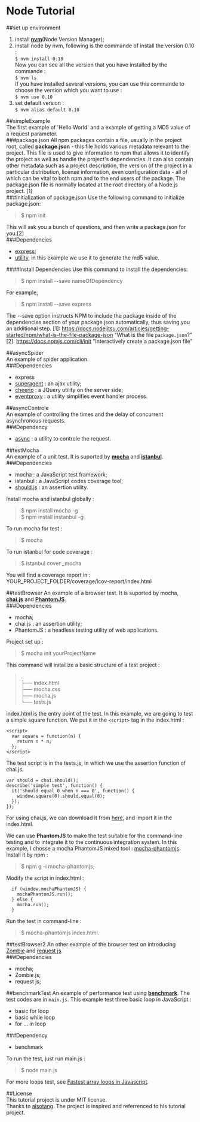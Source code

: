 # Node Tutorial

##set up environment
1. install [**nvm**](https://github.com/creationix/nvm)(Node Version Manager);
2. install node by nvm, following is the commande of install the version 0.10 :  
`$ nvm install 0.10`  
Now you can see all the version that you have installed by the commande :   
`$ nvm ls`  
If you have installed several versions, you can use this commande to choose the version which you want to use :  
`$ nvm use 0.10`  
3. set default version :  
`$ nvm alias default 0.10`

##simpleExample  
The first example of 'Hello World' and a example of getting a MD5 value of a request parameter.  
###package.json
All npm packages contain a file, usually in the project root, called **package.json** - this file holds various metadata relevant to the project. This file is used to give information to npm that allows it to identify the project as well as handle the project's dependencies. It can also contain other metadata such as a project description, the version of the project in a particular distribution, license information, even configuration data - all of which can be vital to both npm and to the end users of the package. The package.json file is normally located at the root directory of a Node.js project. [1]  
###Initialization of package.json
Use the following command to initialize package.json:  
>$ npm init 

This will ask you a bunch of questions, and then write a package.json for you.[2]  
###Dependencies  
- [express](http://expressjs.com/);  
- [utility](https://github.com/node-modules/utility), in this example we use it to generate the md5 value.  

####Install Dependencies
Use this command to install the dependencies:  
>$ npm install --save nameOfDependency  

For example,  
>$ npm install --save express  

The --save option instructs NPM to include the package inside of the dependencies section of your package.json automatically, thus saving you an additional step.
[1]: https://docs.nodejitsu.com/articles/getting-started/npm/what-is-the-file-package-json  "What is the file `package.json`?"  
[2]: https://docs.npmjs.com/cli/init "Interactively create a package.json file"  

##asyncSpider  
An example of spider application.  
###Dependencies  
- express  
- [superagent](http://visionmedia.github.io/superagent/) : an ajax utility;  
- [cheerio](https://github.com/cheeriojs/cheerio) : a JQuery utility on the server side;  
- [eventproxy](https://github.com/JacksonTian/eventproxy) : a utility simplifies event handler process.

##asyncControle  
An example of controlling the times and the delay of concurrent asynchronous requests.  
###Dependency  
- [async](https://github.com/caolan/async) : a utility to controle the request.  

##testMocha  
An example of a unit test. It is suported by [**mocha**](http://mochajs.org/) and [**istanbul**](https://github.com/gotwarlost/istanbul).  
###Dependencies  
- mocha :  a JavaScript test framework;
- istanbul : a JavaScript codes coverage tool;
- [should.js](https://github.com/tj/should.js) : an assertion utility.  

Install mocha and istanbul globally :
>$ npm install mocha -g  
>$ npm install instanbul -g
  
To run mocha for test :  
>$ mocha  
  
To run istanbul for code coverage :  
>$ istanbul cover _mocha  
  
You will find a coverage report in : YOUR_PROJECT_FOLDER/coverage/lcov-report/index.html  

##testBrowser
An example of a browser test. It is suported by mocha, [**chai.js**](http://chaijs.com/) and [**PhantomJS**](http://phantomjs.org/).  
###Dependencies  
- mocha;
- chai.js : an assertion utility;
- PhantomJS : a headless testing utility of web applications.

Project set up :  
>$ mocha init yourProjectName  

This command will initailize a basic structure of a test project :
>.  
├── index.html  
├── mocha.css  
├── mocha.js  
└── tests.js  

index.html is the entry point of the test. In this example, we are going to test a simple square function. We put it in the `<script>` tag in the index.html :  
```
<script>
  var square = function(n) {
    return n * n;
  };
</script>
```
The test script is in the tests.js, in which we use the assertion function of chai.js.
```
var should = chai.should();
describe('simple test', function() {
  it('should equal 0 when n === 0', function() {
    window.square(0).should.equal(0);
  });
});
```
For using chai.js, we can download it from [here](http://chaijs.com/chai.js), and import it in the index.html.  
  
We can use **PhantomJS** to make the test suitable for the command-line testing and to integrate it to the continuous integration system. In this example, I chosse a mocha PhantomJS mixed tool : [mocha-phantomjs](https://github.com/metaskills/mocha-phantomjs).  
Install it by npm :  
>$ npm g -i mocha-phantomjs;  

Modify the script in index.html :  
```
  if (window.mochaPhantomJS) {
    mochaPhantomJS.run();
  } else {
    mocha.run();
  }
```  
Run the test in command-line :  
>$ mocha-phantomjs index.html.  

##testBrowser2
An other example of the browser test on introducing [Zombie](http://zombie.labnotes.org/) and [request js](https://github.com/request/request).  
###Dependencies
- mocha;
- Zombie js;
- request js;

##benchmarkTest
An example of performance test using [**benchmark**](https://github.com/bestiejs/benchmark.js). The test codes are in `main.js`. This example test three basic loop in JavaScript : 
- basic for loop
- basic while loop
- for ... in loop

###Dependency
- benchmark

To run the test, just run main.js :  
>$ node main.js  

For more loops test, see [Fastest array loops in Javascript](http://jsperf.com/fastest-array-loops-in-javascript/24).

##License  
This tutorial project is under MIT license.   
Thanks to [alsotang](https://github.com/alsotang/node-lessons). The project is inspired and referrenced to his tutorial project.
